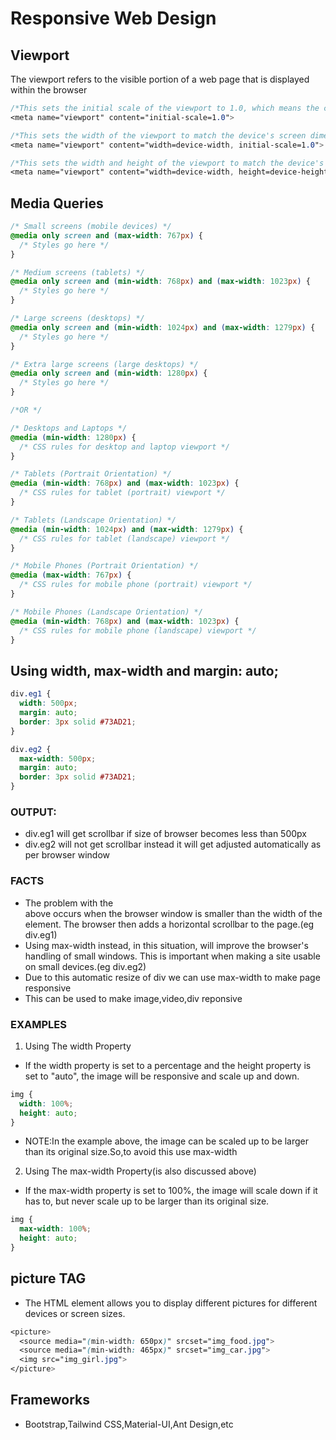
# Responsive Web Design
## Viewport
The viewport refers to the visible portion of a web page that is displayed within the browser 
```css
/*This sets the initial scale of the viewport to 1.0, which means the content will be displayed at its original size without any zooming or scaling.*/
<meta name="viewport" content="initial-scale=1.0">

/*This sets the width of the viewport to match the device's screen dimensions, ensuring that the content adapts and fits well on various devices.*/
<meta name="viewport" content="width=device-width, initial-scale=1.0">

/*This sets the width and height of the viewport to match the device's screen dimensions, ensuring that the content adapts and fits well on various devices.*/
<meta name="viewport" content="width=device-width, height=device-height">
```

## Media Queries
```css
/* Small screens (mobile devices) */
@media only screen and (max-width: 767px) {
  /* Styles go here */
}

/* Medium screens (tablets) */
@media only screen and (min-width: 768px) and (max-width: 1023px) {
  /* Styles go here */
}

/* Large screens (desktops) */
@media only screen and (min-width: 1024px) and (max-width: 1279px) {
  /* Styles go here */
}

/* Extra large screens (large desktops) */
@media only screen and (min-width: 1280px) {
  /* Styles go here */
}

/*OR */

/* Desktops and Laptops */
@media (min-width: 1280px) {
  /* CSS rules for desktop and laptop viewport */
}

/* Tablets (Portrait Orientation) */
@media (min-width: 768px) and (max-width: 1023px) {
  /* CSS rules for tablet (portrait) viewport */
}

/* Tablets (Landscape Orientation) */
@media (min-width: 1024px) and (max-width: 1279px) {
  /* CSS rules for tablet (landscape) viewport */
}

/* Mobile Phones (Portrait Orientation) */
@media (max-width: 767px) {
  /* CSS rules for mobile phone (portrait) viewport */
}

/* Mobile Phones (Landscape Orientation) */
@media (min-width: 768px) and (max-width: 1023px) {
  /* CSS rules for mobile phone (landscape) viewport */
}
```


## Using width, max-width and margin: auto;
```css
div.eg1 {
  width: 500px;
  margin: auto;
  border: 3px solid #73AD21;
}

div.eg2 {
  max-width: 500px;
  margin: auto;
  border: 3px solid #73AD21;
}
```

### OUTPUT:
- div.eg1 will get scrollbar if size of browser becomes less than 500px
- div.eg2 will not get scrollbar instead it will get adjusted automatically as per browser window

### FACTS
- The problem with the <div> above occurs when the browser window is smaller than the width of the element. The browser then adds a horizontal scrollbar to the page.(eg div.eg1)
- Using max-width instead, in this situation, will improve the browser's handling of small windows. This is important when making a site usable on small devices.(eg div.eg2)
- Due to this automatic resize of div we can use max-width to make page responsive
- This can be used to make image,video,div reponsive
  
### EXAMPLES
1. Using The width Property
- If the width property is set to a percentage and the height property is set to "auto", the image will be responsive and scale up and down.
```css
img {
  width: 100%;
  height: auto;
}
```
- NOTE:In the example above, the image can be scaled up to be larger than its original size.So,to avoid this use max-width

2. Using The max-width Property(is also discussed above)
- If the max-width property is set to 100%, the image will scale down if it has to, but never scale up to be larger than its original size.
```css
img {
  max-width: 100%;
  height: auto;
}
```


## picture TAG
- The HTML <picture> element allows you to display different pictures for different devices or screen sizes.
```css
<picture>
  <source media="(min-width: 650px)" srcset="img_food.jpg">
  <source media="(min-width: 465px)" srcset="img_car.jpg">
  <img src="img_girl.jpg">
</picture>
```

## Frameworks 
- Bootstrap,Tailwind CSS,Material-UI,Ant Design,etc

